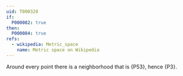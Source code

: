 ```yaml
---
uid: T000328
if:
  P000082: true
then:
  P000084: true
refs:
  - wikipedia: Metric_space
    name: Metric space on Wikipedia
---
```


Around every point there is a neighborhood that is {P53}, hence {P3}.
